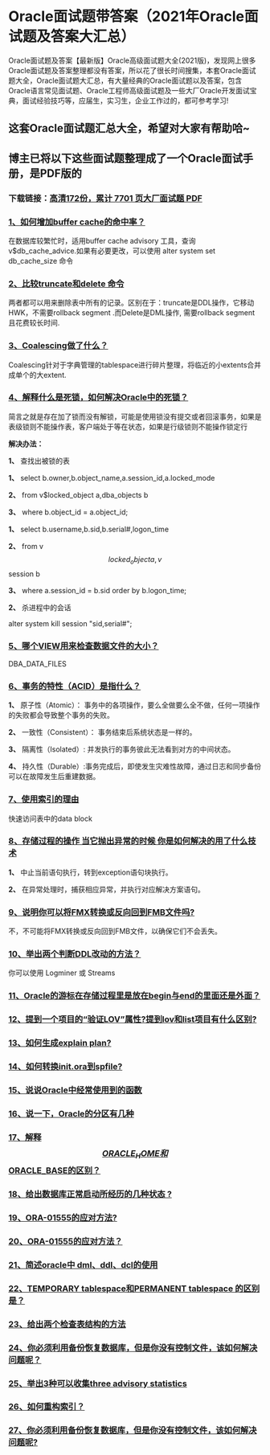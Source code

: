 # Oracle面试题带答案（2021年Oracle面试题及答案大汇总）

Oracle面试题及答案【最新版】Oracle高级面试题大全(2021版)，发现网上很多Oracle面试题及答案整理都没有答案，所以花了很长时间搜集，本套Oracle面试题大全，Oracle面试题大汇总，有大量经典的Oracle面试题以及答案，包含Oracle语言常见面试题、Oracle工程师高级面试题及一些大厂Oracle开发面试宝典，面试经验技巧等，应届生，实习生，企业工作过的，都可参考学习!

## 这套Oracle面试题汇总大全，希望对大家有帮助哈~ 

## 博主已将以下这些面试题整理成了一个Oracle面试手册，是PDF版的

### 下载链接：[高清172份，累计 7701 页大厂面试题  PDF](https://github.com/javatechnorth/javanorth-itbooks/blob/master/docs/index.md)


### [1、如何增加buffer cache的命中率？](https://gitee.com/souyunku/NewDevBooks/blob/master/docs/Oracle/Oracle面试题带答案（2021年Oracle面试题及答案大汇总）.md#1如何增加buffer-cache的命中率)  


在数据库较繁忙时，适用buffer cache advisory 工具，查询v$db_cache_advice.如果有必要更改，可以使用 alter system set db_cache_size 命令


### [2、比较truncate和delete 命令](https://gitee.com/souyunku/NewDevBooks/blob/master/docs/Oracle/Oracle面试题带答案（2021年Oracle面试题及答案大汇总）.md#2比较truncate和delete-命令)  


两者都可以用来删除表中所有的记录。区别在于：truncate是DDL操作，它移动HWK，不需要rollback segment .而Delete是DML操作, 需要rollback segment 且花费较长时间.


### [3、Coalescing做了什么？](https://gitee.com/souyunku/NewDevBooks/blob/master/docs/Oracle/Oracle面试题带答案（2021年Oracle面试题及答案大汇总）.md#3coalescing做了什么)  


Coalescing针对于字典管理的tablespace进行碎片整理，将临近的小extents合并成单个的大extent.


### [4、解释什么是死锁，如何解决Oracle中的死锁？](https://gitee.com/souyunku/NewDevBooks/blob/master/docs/Oracle/Oracle面试题带答案（2021年Oracle面试题及答案大汇总）.md#4解释什么是死锁如何解决oracle中的死锁)  


简言之就是存在加了锁而没有解锁，可能是使用锁没有提交或者回滚事务，如果是表级锁则不能操作表，客户端处于等在状态，如果是行级锁则不能操作锁定行

**解决办法：**

**1、** 查找出被锁的表

**1、** select b.owner,b.object_name,a.session_id,a.locked_mode

**2、** from v$locked_object a,dba_objects b

**3、** where b.object_id = a.object_id;

**1、** select b.username,b.sid,b.serial#,logon_time

**2、** from v$$locked_object a,v$$session b

**3、** where a.session_id = b.sid order by b.logon_time;

**2、** 杀进程中的会话

alter system kill session "sid,serial#";


### [5、哪个VIEW用来检查数据文件的大小？](https://gitee.com/souyunku/NewDevBooks/blob/master/docs/Oracle/Oracle面试题带答案（2021年Oracle面试题及答案大汇总）.md#5哪个view用来检查数据文件的大小)  


DBA_DATA_FILES


### [6、事务的特性（ACID）是指什么？](https://gitee.com/souyunku/NewDevBooks/blob/master/docs/Oracle/Oracle面试题带答案（2021年Oracle面试题及答案大汇总）.md#6事务的特性acid是指什么)  


**1、** 原子性（Atomic）： 事务中的各项操作，要么全做要么全不做，任何一项操作的失败都会导致整个事务的失败。

**2、** 一致性（Consistent）： 事务结束后系统状态是一样的。

**3、** 隔离性（Isolated）: 并发执行的事务彼此无法看到对方的中间状态。

**4、** 持久性（Durable）:事务完成后，即使发生灾难性故障，通过日志和同步备份可以在故障发生后重建数据。


### [7、使用索引的理由](https://gitee.com/souyunku/NewDevBooks/blob/master/docs/Oracle/Oracle面试题带答案（2021年Oracle面试题及答案大汇总）.md#7使用索引的理由)  


快速访问表中的data block


### [8、存储过程的操作 当它抛出异常的时候 你是如何解决的用了什么技术](https://gitee.com/souyunku/NewDevBooks/blob/master/docs/Oracle/Oracle面试题带答案（2021年Oracle面试题及答案大汇总）.md#8存储过程的操作-当它抛出异常的时候-你是如何解决的用了什么技术)  


**1、** 中止当前语句执行，转到exception语句块执行。

**2、** 在异常处理时，捕获相应异常，并执行对应解决方案语句。


### [9、说明你可以将FMX转换或反向回到FMB文件吗?](https://gitee.com/souyunku/NewDevBooks/blob/master/docs/Oracle/Oracle面试题带答案（2021年Oracle面试题及答案大汇总）.md#9说明你可以将fmx转换或反向回到fmb文件吗)  


不，不可能将FMX转换或反向回到FMB文件，以确保它们不会丢失。


### [10、举出两个判断DDL改动的方法？](https://gitee.com/souyunku/NewDevBooks/blob/master/docs/Oracle/Oracle面试题带答案（2021年Oracle面试题及答案大汇总）.md#10举出两个判断ddl改动的方法)  


你可以使用 Logminer 或 Streams


### [11、Oracle的游标在存储过程里是放在begin与end的里面还是外面？](https://gitee.com/souyunku/NewDevBooks/blob/master/docs/Oracle/Oracle面试题带答案（2021年Oracle面试题及答案大汇总）.md#11oracle的游标在存储过程里是放在begin与end的里面还是外面)  

### [12、提到一个项目的“验证LOV”属性?提到lov和list项目有什么区别?](https://gitee.com/souyunku/NewDevBooks/blob/master/docs/Oracle/Oracle面试题带答案（2021年Oracle面试题及答案大汇总）.md#12提到一个项目的“验证lov属性提到lov和list项目有什么区别)  

### [13、如何生成explain plan?](https://gitee.com/souyunku/NewDevBooks/blob/master/docs/Oracle/Oracle面试题带答案（2021年Oracle面试题及答案大汇总）.md#13如何生成explain-plan)  

### [14、如何转换init.ora到spfile?](https://gitee.com/souyunku/NewDevBooks/blob/master/docs/Oracle/Oracle面试题带答案（2021年Oracle面试题及答案大汇总）.md#14如何转换initora到spfile)  

### [15、说说Oracle中经常使用到的函数](https://gitee.com/souyunku/NewDevBooks/blob/master/docs/Oracle/Oracle面试题带答案（2021年Oracle面试题及答案大汇总）.md#15说说oracle中经常使用到的函数)  

### [16、说一下，Oracle的分区有几种](https://gitee.com/souyunku/NewDevBooks/blob/master/docs/Oracle/Oracle面试题带答案（2021年Oracle面试题及答案大汇总）.md#16说一下oracle的分区有几种)  

### [17、解释$$ORACLE_HOME和$$ORACLE_BASE的区别？](https://gitee.com/souyunku/NewDevBooks/blob/master/docs/Oracle/Oracle面试题带答案（2021年Oracle面试题及答案大汇总）.md#17解释$$oracle_home和$$oracle_base的区别)  

### [18、给出数据库正常启动所经历的几种状态 ?](https://gitee.com/souyunku/NewDevBooks/blob/master/docs/Oracle/Oracle面试题带答案（2021年Oracle面试题及答案大汇总）.md#18给出数据库正常启动所经历的几种状态-)  

### [19、ORA-01555的应对方法?](https://gitee.com/souyunku/NewDevBooks/blob/master/docs/Oracle/Oracle面试题带答案（2021年Oracle面试题及答案大汇总）.md#19ora-01555的应对方法)  

### [20、ORA-01555的应对方法？](https://gitee.com/souyunku/NewDevBooks/blob/master/docs/Oracle/Oracle面试题带答案（2021年Oracle面试题及答案大汇总）.md#20ora-01555的应对方法)  

### [21、简述oracle中 dml、ddl、dcl的使用](https://gitee.com/souyunku/NewDevBooks/blob/master/docs/Oracle/Oracle面试题带答案（2021年Oracle面试题及答案大汇总）.md#21简述oracle中-dmlddldcl的使用)  

### [22、TEMPORARY tablespace和PERMANENT tablespace 的区别是？](https://gitee.com/souyunku/NewDevBooks/blob/master/docs/Oracle/Oracle面试题带答案（2021年Oracle面试题及答案大汇总）.md#22temporary-tablespace和permanent-tablespace-的区别是)  

### [23、给出两个检查表结构的方法](https://gitee.com/souyunku/NewDevBooks/blob/master/docs/Oracle/Oracle面试题带答案（2021年Oracle面试题及答案大汇总）.md#23给出两个检查表结构的方法)  

### [24、你必须利用备份恢复数据库，但是你没有控制文件，该如何解决问题呢？](https://gitee.com/souyunku/NewDevBooks/blob/master/docs/Oracle/Oracle面试题带答案（2021年Oracle面试题及答案大汇总）.md#24你必须利用备份恢复数据库但是你没有控制文件该如何解决问题呢)  

### [25、举出3种可以收集three advisory statistics](https://gitee.com/souyunku/NewDevBooks/blob/master/docs/Oracle/Oracle面试题带答案（2021年Oracle面试题及答案大汇总）.md#25举出3种可以收集three-advisory-statistics)  

### [26、如何重构索引？](https://gitee.com/souyunku/NewDevBooks/blob/master/docs/Oracle/Oracle面试题带答案（2021年Oracle面试题及答案大汇总）.md#26如何重构索引)  

### [27、你必须利用备份恢复数据库，但是你没有控制文件，该如何解决问题呢?](https://gitee.com/souyunku/NewDevBooks/blob/master/docs/Oracle/Oracle面试题带答案（2021年Oracle面试题及答案大汇总）.md#27你必须利用备份恢复数据库但是你没有控制文件该如何解决问题呢)  





